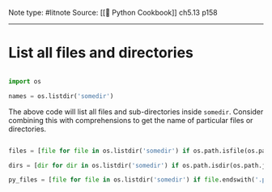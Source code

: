 Note type: #litnote
Source: [[📖 Python Cookbook]] ch5.13 p158

---
# List all files and directories
```python

import os

names = os.listdir('somedir')
```

The above code will list all files and sub-directories inside `somedir`. Consider combining this with comprehensions to get the name of particular files or directories.
```python

files = [file for file in os.listdir('somedir') if os.path.isfile(os.path.join('somedir', file))]

dirs = [dir for dir in os.listdir('somedir') if os.path.isdir(os.path.join('somedir', dir))]

py_files = [file for file in os.listdir('somedir') if file.endswith('.py')]
```